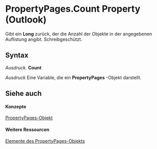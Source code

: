 
# PropertyPages.Count Property (Outlook)

Gibt ein  **Long** zurück, der die Anzahl der Objekte in der angegebenen Auflistung angibt. Schreibgeschützt.


## Syntax

 _Ausdruck_. **Count**

 _Ausdruck_ Eine Variable, die ein **PropertyPages** -Objekt darstellt.


## Siehe auch


#### Konzepte


[PropertyPages-Objekt](9850ae7b-f167-d3b2-2e9b-f1df1e4922ec.md)
#### Weitere Ressourcen


[Elemente des PropertyPages-Objekts](http://msdn.microsoft.com/library/f4ffb5e3-3821-30ad-6752-0c531fa00e99%28Office.15%29.aspx)